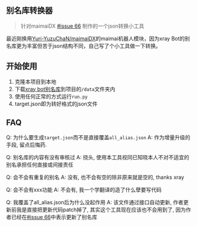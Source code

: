 ## 别名库转换器

> 针对maimaiDX [#issue 66](https://github.com/Yuri-YuzuChaN/maimaiDX/issues/66") 制作的一个json转换小工具

最近刚换用[Yuri-YuzuChaN/maimaiDX](https://github.com/Yuri-YuzuChaN/maimaiDX)的maimai机器人模块，因为xray Bot的别名库更为丰富但苦于json结构不同，自己写了个小工具做一下转换。

## 开始使用
1. 克隆本项目到本地
2. 下载[xray bot别名库](https://download.fanyu.site/maimai/alias.json)到项目的`/data`文件夹内
3. 使用任何正常的方式运行`run.py`
4. target.json即为转好格式的json文件

## FAQ
Q: 为什么要生成`target.json`而不是直接覆盖`all_alias.json`
A: 作为增量升级的手段, 留点后悔药.

Q: 别名库的内容有没有审核过
A: 挠头, 使用本工具视同已知晓本人不对不适宜的别名承担任何直接或间接责任

Q: 会不会有重复的别名
A: 没有, 也不会有空的除非原来就是空的, thanks xray

Q: 会不会有xxx功能
A: 不会有, 我一个学翻译的造了什么孽要写代码

Q: 我覆盖了all_alias.json后为什么没起作用
A: 该文件通过接口自动更新, 作者更新前我是直接把更新代码patch掉了, 其实这个工具现在应该也不会用到了, 因为作者已经在[#issue 66](https://github.com/Yuri-YuzuChaN/maimaiDX/issues/66")中表示更新了别名库
